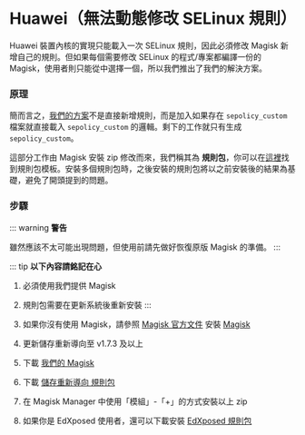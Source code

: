 # Huawei（無法動態修改 SELinux 規則）

Huawei 裝置內核的實現只能載入一次 SELinux 規則，因此必須修改 Magisk 新增自己的規則。但如果每個需要修改 SELinux 的程式/專案都編譯一份的 Magisk，使用者則只能從中選擇一個，所以我們推出了我們的解決方案。

### 原理

簡而言之，[我們的方案](https://github.com/topjohnwu/Magisk/pull/1685)不是直接新增規則，而是加入如果存在 `sepolicy_custom` 檔案就直接載入 `sepolicy_custom` 的邏輯。剩下的工作就只有生成 `sepolicy_custom`。

這部分工作由 Magisk 安裝 zip 修改而來，我們稱其為 **規則包**，你可以在[這裡](https://github.com/RikkaApps/magisk-custom-sepolicy-installer)找到規則包模板。安裝多個規則包時，之後安裝的規則包將以之前安裝後的結果為基礎，避免了開頭提到的問題。

### 步驟

::: warning
**警告**

雖然應該不太可能出現問題，但使用前請先做好恢復原版 Magisk 的準備。
:::

::: tip
**以下內容請銘記在心**

1. 必須使用我們提供 Magisk
2. 規則包需要在更新系統後重新安裝
:::

1. 如果你沒有使用 Magisk，請參照 [Magisk 官方文件](https://topjohnwu.github.io/Magisk/) 安裝 [Magisk](https://github.com/topjohnwu/Magisk)
2. 更新儲存重新導向至 v1.7.3 及以上
3. 下載 [我們的 Magisk](https://github.com/RikkaApps/magisk-custom-sepolicy-installer/releases/download/v0.1/Magisk-v19.4-9784353-R.zip)
4. 下載 [儲存重新導向 規則包](https://github.com/RikkaApps/magisk-custom-sepolicy-installer/releases/download/v0.1/magisk-custom-sepolicy-installer-for-storage-redirect.zip)
5. 在 Magisk Manager 中使用「模組」-「+」的方式安裝以上 zip
6. 如果你是 EdXposed 使用者，還可以下載安裝 [EdXposed 規則包](https://github.com/RikkaApps/magisk-custom-sepolicy-installer/releases/download/v0.1/magisk-custom-sepolicy-installer-for-edxposed.zip)